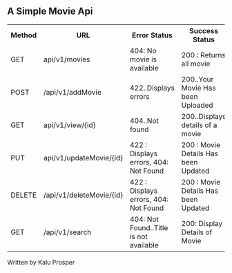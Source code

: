 
## A Simple Movie Api

<table>
  <tr>
    <th>Method</th>
    <th>URL</th>
    <th>Error Status</th>
     <th>Success Status</th>
  </tr>
  <tr>
    <td>GET</td>
    <td>api/v1/movies</td>
    <td>404: No movie is available</td>
     <td>200 : Returns all movie</td>
  </tr>
  <tr>
    <td>POST</td>
    <td>/api/v1/addMovie</td>
    <td>422..Displays errors</td>
    <td>200..Your Movie Has been Uploaded</td>
  </tr>
  <tr>
    <td>GET</td>
    <td>api/v1/view/{id}</td>
    <td>404..Not found</td>
     <td>200..Displays details of a movie</td>
  </tr>
  <tr>
    <td>PUT</td>
    <td>api/v1/updateMovie/{id}</td>
    <td>422 : Displays errors,  404: Not Found</td>
     <td>200 : Movie Details Has been Updated</td>
  </tr>
    <tr>
    <td>DELETE</td>
    <td>/api/v1/deleteMovie/{id}</td>
    <td>422 : Displays errors,  404: Not Found</td>
     <td>200 : Movie Details Has been Updated</td>
  </tr>
  <tr>
    <td>GET</td>
    <td>/api/v1/search</td>
    <td>404: Not Found..Title is not available</td>
    <td>200: Display Details of Movie</td>
  </tr>
</table>




Written by Kalu Prosper

